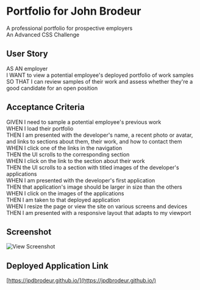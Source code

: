 # Portfolio for John Brodeur

A professional portfolio for prospective employers  
An Advanced CSS Challenge

## User Story

AS AN employer  
I WANT to view a potential employee's deployed portfolio of work samples  
SO THAT I can review samples of their work and assess whether   they're a good candidate for an open position

## Acceptance Criteria

GIVEN I need to sample a potential employee's previous work  
WHEN I load their portfolio  
THEN I am presented with the developer's name, a recent photo or avatar, and links to sections about them, their work, and how to contact them  
WHEN I click one of the links in the navigation  
THEN the UI scrolls to the corresponding section  
WHEN I click on the link to the section about their work  
THEN the UI scrolls to a section with titled images of the developer's applications  
WHEN I am presented with the developer's first application  
THEN that application's image should be larger in size than the others  
WHEN I click on the images of the applications  
THEN I am taken to that deployed application  
WHEN I resize the page or view the site on various screens and devices  
THEN I am presented with a responsive layout that adapts to my viewport  

## Screenshot
![View Screenshot](screenshot.png)

## Deployed Application Link
[https://jpdbrodeur.github.io/](https://jpdbrodeur.github.io/)
